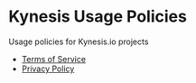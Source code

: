 # Kynesis Usage Policies

Usage policies for Kynesis.io projects

- [Terms of Service](/terms-of-service.mdx)
- [Privacy Policy](/privacy-policy.mdx)
